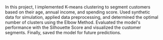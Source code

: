 In this project, I implemented K-means clustering to segment customers based on their age, annual income, and spending score. 
Used synthetic data for simulation, applied data preprocessing, and determined the optimal number of clusters using the Elbow Method.
Evaluated the model's performance with the Silhouette Score and visualized the customer segments. 
Finally, saved the model for future predictions.
